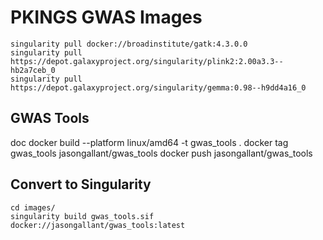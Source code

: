 # PKINGS GWAS Images

	singularity pull docker://broadinstitute/gatk:4.3.0.0
	singularity pull https://depot.galaxyproject.org/singularity/plink2:2.00a3.3--hb2a7ceb_0
	singularity pull https://depot.galaxyproject.org/singularity/gemma:0.98--h9dd4a16_0

## GWAS Tools
doc
	docker build --platform linux/amd64 -t gwas_tools .
	docker tag gwas_tools jasongallant/gwas_tools
	docker push jasongallant/gwas_tools

## Convert to Singularity
	cd images/
	singularity build gwas_tools.sif docker://jasongallant/gwas_tools:latest